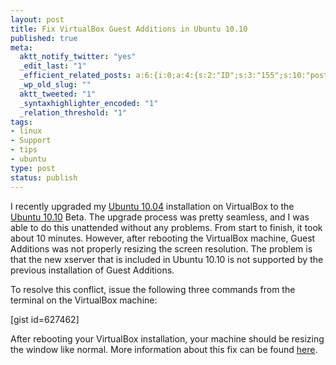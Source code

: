 ```yaml
--- 
layout: post
title: Fix VirtualBox Guest Additions in Ubuntu 10.10
published: true
meta: 
  aktt_notify_twitter: "yes"
  _edit_last: "1"
  _efficient_related_posts: a:6:{i:0;a:4:{s:2:"ID";s:3:"155";s:10:"post_title";s:38:"Install Ubuntu 11.04 on a Google Cr-48";s:7:"matches";s:1:"2";s:9:"permalink";s:70:"http://mbmccormick.com/2011/08/install-ubuntu-11-04-on-a-google-cr-48/";}i:1;a:4:{s:2:"ID";s:2:"79";s:10:"post_title";s:52:"Connect Your Google Cr-48 Laptop to PAL2.0 at Purdue";s:7:"matches";s:1:"2";s:9:"permalink";s:84:"http://mbmccormick.com/2011/02/connect-your-google-cr-48-laptop-to-pal2-0-at-purdue/";}i:2;a:4:{s:2:"ID";s:2:"67";s:10:"post_title";s:41:"How To Remove PHP Extensions From Website";s:7:"matches";s:1:"2";s:9:"permalink";s:73:"http://mbmccormick.com/2010/09/how-to-remove-php-extensions-from-website/";}i:3;a:4:{s:2:"ID";s:2:"29";s:10:"post_title";s:30:"Show Hidden Files in FileZilla";s:7:"matches";s:1:"2";s:9:"permalink";s:67:"http://mbmccormick.com/2010/06/show-hidden-unix-files-in-filezilla/";}i:4;a:4:{s:2:"ID";s:2:"26";s:10:"post_title";s:35:"Android 2.2 Froyo on Motorola Droid";s:7:"matches";s:1:"2";s:9:"permalink";s:71:"http://mbmccormick.com/2010/06/android-2-2-aka-froyo-on-motorola-droid/";}i:5;a:4:{s:2:"ID";s:2:"95";s:10:"post_title";s:34:"Enable Apple AirPrint on Windows 7";s:7:"matches";s:1:"1";s:9:"permalink";s:66:"http://mbmccormick.com/2011/04/enable-apple-airprint-on-windows-7/";}}
  _wp_old_slug: ""
  aktt_tweeted: "1"
  _syntaxhighlighter_encoded: "1"
  _relation_threshold: "1"
tags: 
- linux
- Support
- tips
- ubuntu
type: post
status: publish
---
```

I recently upgraded my <a href="http://releases.ubuntu.com/lucid/" target="_blank">Ubuntu 10.04</a> installation on VirtualBox to the <a href="http://releases.ubuntu.com/maverick/" target="_blank">Ubuntu 10.10</a> Beta. The upgrade process was pretty seamless, and I was able to do this unattended without any problems. From start to finish, it took about 10 minutes. However, after rebooting the VirtualBox machine, Guest Additions was not properly resizing the screen resolution. The problem is that the new xserver that is included in Ubuntu 10.10 is not supported by the previous installation of Guest Additions.

To resolve this conflict, issue the following three commands from the terminal on the VirtualBox machine:

[gist id=627462]

After rebooting your VirtualBox installation, your machine should be resizing the window like normal. More information about this fix can be found <a href="http://www.unixmen.com/linux-tutorials/1157-install-guest-addition-in-ubuntu-1010-maverick-meerkat-fix" target="_blank">here</a>.
